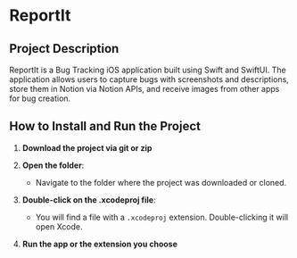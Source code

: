 # ReportIt

## Project Description

ReportIt is a Bug Tracking iOS application built using Swift and SwiftUI. The application allows users to capture bugs with screenshots and descriptions, store them in Notion via Notion APIs, and receive images from other apps for bug creation.

## How to Install and Run the Project

1. **Download the project via git or zip**

2. **Open the folder**:
    - Navigate to the folder where the project was downloaded or cloned.

3. **Double-click on the .xcodeproj file**:
    - You will find a file with a `.xcodeproj` extension. Double-clicking it will open Xcode.

4. **Run the app or the extension you choose**
 
